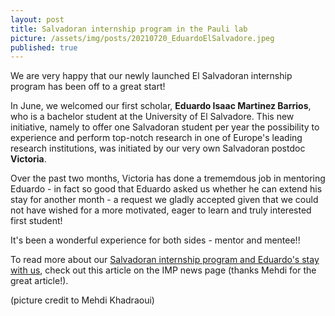 ```yaml
---
layout: post
title: Salvadoran internship program in the Pauli lab
picture: /assets/img/posts/20210720_EduardoElSalvadore.jpeg
published: true
---
```

We are very happy that our newly launched El Salvadoran internship program has been off to a great start!

In June, we welcomed our first scholar, **Eduardo Isaac Martinez Barrios**, who is a bachelor student at the University of El Salvadore.
This new initiative, namely to offer one Salvadoran student per year the possibility to experience and perform top-notch research in one of Europe's leading research institutions, was initiated by our very own Salvadoran postdoc **Victoria**. 

Over the past two months, Victoria has done a trememdous job in mentoring Eduardo - in fact so good that Eduardo asked us whether he can extend his stay for another month - a request we gladly accepted given that we could not have wished for a more motivated, eager to learn and truly interested first student!

It's been a wonderful experience for both sides - mentor and mentee!!

To read more about our [Salvadoran internship program and Eduardo's stay with us](https://www.imp.ac.at/news/article/salvadoran-student-at-the-imp/), check out this article on the IMP news page (thanks Mehdi for the great article!). 

(picture credit to Mehdi Khadraoui)

